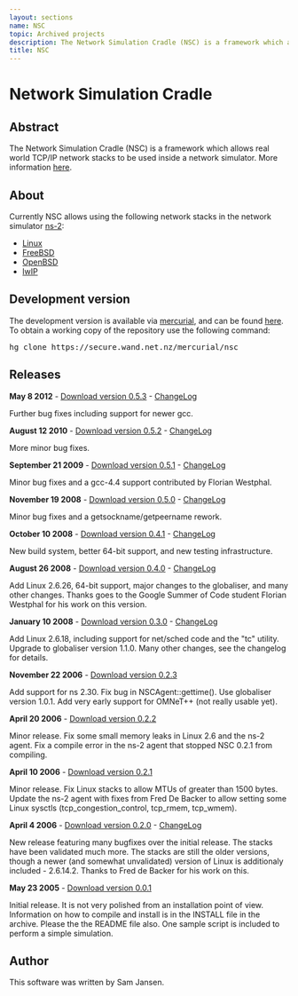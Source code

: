 ```yaml
---
layout: sections
name: NSC
topic: Archived projects
description: The Network Simulation Cradle (NSC) is a framework which allows real world TCP/IP network stacks to be used inside a network simulator. More information here. 
title: NSC
---
```


# Network Simulation Cradle

## Abstract

The Network Simulation Cradle (NSC) is a framework which allows real world TCP/IP network stacks to be used inside a network simulator. More information [here](http://www.wand.net.nz/~stj2/nsc/).

## About

Currently NSC allows using the following network stacks in the network simulator [ns-2](http://www.isi.edu/nsnam/ns/):

*   [Linux](http://www.kernel.org)
*   [FreeBSD](http://www.freebsd.org)
*   [OpenBSD](http://www.openbsd.org)
*   [lwIP](http://savannah.nongnu.org/projects/lwip/)

## Development version

The development version is available via [mercurial](http://www.selenic.com/mercurial/wiki/), and can be found [here](https://secure.wand.net.nz/mercurial/nsc). To obtain a working copy of the repository use the following command:

<pre>hg clone https://secure.wand.net.nz/mercurial/nsc
</pre>

## Releases

**May 8 2012** - [Download version 0.5.3](../downloads/nsc-0.5.3.tar.bz2) - [ChangeLog](../downloads/ChangeLog-0.5.3.txt)

Further bug fixes including support for newer gcc.

**August 12 2010** - [Download version 0.5.2](../downloads/nsc-0.5.2.tar.bz2) - [ChangeLog](../downloads/ChangeLog-0.5.2.txt)

More minor bug fixes.

**September 21 2009** - [Download version 0.5.1](../downloads/nsc-0.5.1.tar.bz2) - [ChangeLog](../downloads/ChangeLog-0.5.1.txt)

Minor bug fixes and a gcc-4.4 support contributed by Florian Westphal.

**November 19 2008** - [Download version 0.5.0](../downloads/nsc-0.5.0.tar.bz2) - [ChangeLog](../downloads/ChangeLog-0.5.0.txt)

Minor bug fixes and a getsockname/getpeername rework.

**October 10 2008** - [Download version 0.4.1](../downloads/nsc-0.4.1.tar.bz2) - [ChangeLog](../downloads/ChangeLog-0.4.1.txt)

New build system, better 64-bit support, and new testing infrastructure.

**August 26 2008** - [Download version 0.4.0](../downloads/nsc-0.4.0.tar.bz2) - [ChangeLog](../downloads/ChangeLog-0.4.0.txt)

Add Linux 2.6.26, 64-bit support, major changes to the globaliser, and many other changes. Thanks goes to the Google Summer of Code student Florian Westphal for his work on this version.

**January 10 2008** - [Download version 0.3.0](../downloads/nsc-0.3.0.tar.bz2) - [ChangeLog](../downloads/ChangeLog-0.3.0.txt)

Add Linux 2.6.18, including support for net/sched code and the "tc" utility. Upgrade to globaliser version 1.1.0\. Many other changes, see the changelog for details.

**November 22 2006** - [Download version 0.2.3](../downloads/nsc-0.2.3.tar.bz2)

Add support for ns 2.30\. Fix bug in NSCAgent::gettime(). Use globaliser version 1.0.1\. Add very early support for OMNeT++ (not really usable yet).

**April 20 2006** - [Download version 0.2.2](../downloads/nsc-0.2.2.tar.bz2)

Minor release. Fix some small memory leaks in Linux 2.6 and the ns-2 agent. Fix a compile error in the ns-2 agent that stopped NSC 0.2.1 from compiling.

**April 10 2006** - [Download version 0.2.1](../downloads/nsc-0.2.1.tar.bz2)

Minor release. Fix Linux stacks to allow MTUs of greater than 1500 bytes. Update the ns-2 agent with fixes from Fred De Backer to allow setting some Linux sysctls (tcp_congestion_control, tcp_rmem, tcp_wmem).

**April 4 2006** - [Download version 0.2.0](../downloads/nsc-0.2.0.tar.bz2) - [ChangeLog](../downloads/ChangeLog-0.2.0.txt)

New release featuring many bugfixes over the initial release. The stacks have been validated much more. The stacks are still the older versions, though a newer (and somewhat unvalidated) version of Linux is additionaly included - 2.6.14.2\. Thanks to Fred de Backer for his work on this.

**May 23 2005** - [Download version 0.0.1](../downloads/nsc-0.0.1.tar.bz2)

Initial release. It is not very polished from an installation point of view. Information on how to compile and install is in the INSTALL file in the archive. Please the the README file also. One sample script is included to perform a simple simulation.

## Author

This software was written by Sam Jansen.
